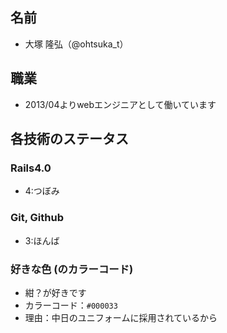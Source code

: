 ## 名前

* 大塚 隆弘（@ohtsuka\_t）

## 職業

* 2013/04よりwebエンジニアとして働いています

## 各技術のステータス

### Rails4.0

* 4:つぼみ

### Git, Github

* 3:ほんば

### 好きな色 (のカラーコード)
- 紺？が好きです
- カラーコード：`#000033`
- 理由：中日のユニフォームに採用されているから
